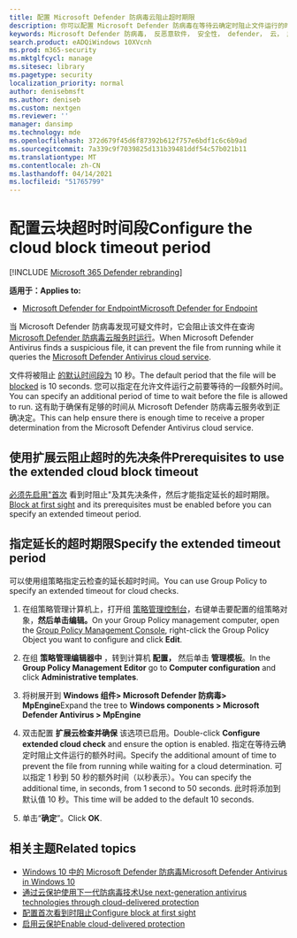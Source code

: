 ```yaml
---
title: 配置 Microsoft Defender 防病毒云阻止超时期限
description: 你可以配置 Microsoft Defender 防病毒在等待云确定时阻止文件运行的时间。
keywords: Microsoft Defender 防病毒， 反恶意软件， 安全性， defender， 云， 超时， 阻止， 时间段， 秒
search.product: eADQiWindows 10XVcnh
ms.prod: m365-security
ms.mktglfcycl: manage
ms.sitesec: library
ms.pagetype: security
localization_priority: normal
author: denisebmsft
ms.author: deniseb
ms.custom: nextgen
ms.reviewer: ''
manager: dansimp
ms.technology: mde
ms.openlocfilehash: 372d679f45d6f87392b612f757e6bdf1c6c6b9ad
ms.sourcegitcommit: 7a339c9f7039825d131b39481ddf54c57b021b11
ms.translationtype: MT
ms.contentlocale: zh-CN
ms.lasthandoff: 04/14/2021
ms.locfileid: "51765799"
---
```

# <a name="configure-the-cloud-block-timeout-period"></a><span data-ttu-id="dbba6-104">配置云块超时时间段</span><span class="sxs-lookup"><span data-stu-id="dbba6-104">Configure the cloud block timeout period</span></span>

[!INCLUDE [Microsoft 365 Defender rebranding](../../includes/microsoft-defender.md)]


<span data-ttu-id="dbba6-105">**适用于：**</span><span class="sxs-lookup"><span data-stu-id="dbba6-105">**Applies to:**</span></span>

- [<span data-ttu-id="dbba6-106">Microsoft Defender for Endpoint</span><span class="sxs-lookup"><span data-stu-id="dbba6-106">Microsoft Defender for Endpoint</span></span>](/microsoft-365/security/defender-endpoint/)

<span data-ttu-id="dbba6-107">当 Microsoft Defender 防病毒发现可疑文件时，它会阻止该文件在查询 [Microsoft Defender 防病毒云服务时运行](cloud-protection-microsoft-defender-antivirus.md)。</span><span class="sxs-lookup"><span data-stu-id="dbba6-107">When Microsoft Defender Antivirus finds a suspicious file, it can prevent the file from running while it queries the [Microsoft Defender Antivirus cloud service](cloud-protection-microsoft-defender-antivirus.md).</span></span>

<span data-ttu-id="dbba6-108">文件将被阻止 [的默认时间段为](configure-block-at-first-sight-microsoft-defender-antivirus.md) 10 秒。</span><span class="sxs-lookup"><span data-stu-id="dbba6-108">The default period that the file will be [blocked](configure-block-at-first-sight-microsoft-defender-antivirus.md) is 10 seconds.</span></span> <span data-ttu-id="dbba6-109">您可以指定在允许文件运行之前要等待的一段额外时间。</span><span class="sxs-lookup"><span data-stu-id="dbba6-109">You can specify an additional period of time to wait before the file is allowed to run.</span></span> <span data-ttu-id="dbba6-110">这有助于确保有足够的时间从 Microsoft Defender 防病毒云服务收到正确决定。</span><span class="sxs-lookup"><span data-stu-id="dbba6-110">This can help ensure there is enough time to receive a proper determination from the Microsoft Defender Antivirus cloud service.</span></span>

## <a name="prerequisites-to-use-the-extended-cloud-block-timeout"></a><span data-ttu-id="dbba6-111">使用扩展云阻止超时的先决条件</span><span class="sxs-lookup"><span data-stu-id="dbba6-111">Prerequisites to use the extended cloud block timeout</span></span>

<span data-ttu-id="dbba6-112">[必须先启用"首次](configure-block-at-first-sight-microsoft-defender-antivirus.md) 看到时阻止"及其先决条件，然后才能指定延长的超时期限。</span><span class="sxs-lookup"><span data-stu-id="dbba6-112">[Block at first sight](configure-block-at-first-sight-microsoft-defender-antivirus.md) and its prerequisites must be enabled before you can specify an extended timeout period.</span></span>

## <a name="specify-the-extended-timeout-period"></a><span data-ttu-id="dbba6-113">指定延长的超时期限</span><span class="sxs-lookup"><span data-stu-id="dbba6-113">Specify the extended timeout period</span></span>

<span data-ttu-id="dbba6-114">可以使用组策略指定云检查的延长超时时间。</span><span class="sxs-lookup"><span data-stu-id="dbba6-114">You can use Group Policy to specify an extended timeout for cloud checks.</span></span>

1. <span data-ttu-id="dbba6-115">在组策略管理计算机上，打开组 [策略管理控制台](/previous-versions/windows/it-pro/windows-server-2008-R2-and-2008/cc731212(v=ws.11))，右键单击要配置的组策略对象，**然后单击编辑。**</span><span class="sxs-lookup"><span data-stu-id="dbba6-115">On your Group Policy management computer, open the [Group Policy Management Console](/previous-versions/windows/it-pro/windows-server-2008-R2-and-2008/cc731212(v=ws.11)), right-click the Group Policy Object you want to configure and click **Edit**.</span></span>

2. <span data-ttu-id="dbba6-116">在组 **策略管理编辑器中** ，转到计算机 **配置，** 然后单击 **管理模板**。</span><span class="sxs-lookup"><span data-stu-id="dbba6-116">In the **Group Policy Management Editor** go to **Computer configuration** and click **Administrative templates**.</span></span>

3. <span data-ttu-id="dbba6-117">将树展开到 **Windows 组件> Microsoft Defender 防病毒> MpEngine**</span><span class="sxs-lookup"><span data-stu-id="dbba6-117">Expand the tree to **Windows components > Microsoft Defender Antivirus > MpEngine**</span></span>

4. <span data-ttu-id="dbba6-118">双击配置 **扩展云检查并确保** 该选项已启用。</span><span class="sxs-lookup"><span data-stu-id="dbba6-118">Double-click **Configure extended cloud check** and ensure the option is enabled.</span></span> <span data-ttu-id="dbba6-119">指定在等待云确定时阻止文件运行的额外时间。</span><span class="sxs-lookup"><span data-stu-id="dbba6-119">Specify the additional amount of time to prevent the file from running while waiting for a cloud determination.</span></span> <span data-ttu-id="dbba6-120">可以指定 1 秒到 50 秒的额外时间（以秒表示）。</span><span class="sxs-lookup"><span data-stu-id="dbba6-120">You can specify the additional time, in seconds, from 1 second to 50 seconds.</span></span> <span data-ttu-id="dbba6-121">此时将添加到默认值 10 秒。</span><span class="sxs-lookup"><span data-stu-id="dbba6-121">This time will be added to the default 10 seconds.</span></span>

5. <span data-ttu-id="dbba6-122">单击“**确定**”。</span><span class="sxs-lookup"><span data-stu-id="dbba6-122">Click **OK**.</span></span>

## <a name="related-topics"></a><span data-ttu-id="dbba6-123">相关主题</span><span class="sxs-lookup"><span data-stu-id="dbba6-123">Related topics</span></span>

- [<span data-ttu-id="dbba6-124">Windows 10 中的 Microsoft Defender 防病毒</span><span class="sxs-lookup"><span data-stu-id="dbba6-124">Microsoft Defender Antivirus in Windows 10</span></span>](microsoft-defender-antivirus-in-windows-10.md)
- [<span data-ttu-id="dbba6-125">通过云保护使用下一代防病毒技术</span><span class="sxs-lookup"><span data-stu-id="dbba6-125">Use next-generation antivirus technologies through cloud-delivered protection</span></span>](cloud-protection-microsoft-defender-antivirus.md)
- [<span data-ttu-id="dbba6-126">配置首次看到时阻止</span><span class="sxs-lookup"><span data-stu-id="dbba6-126">Configure block at first sight</span></span>](configure-block-at-first-sight-microsoft-defender-antivirus.md)
- [<span data-ttu-id="dbba6-127">启用云保护</span><span class="sxs-lookup"><span data-stu-id="dbba6-127">Enable cloud-delivered protection</span></span>](enable-cloud-protection-microsoft-defender-antivirus.md)